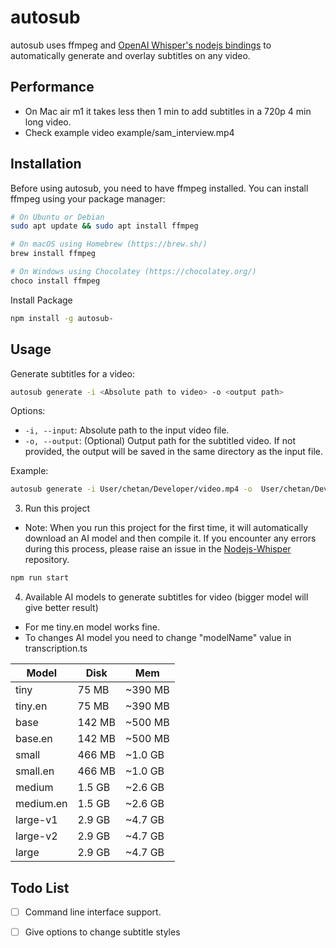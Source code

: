 # autosub

autosub uses ffmpeg and [OpenAI Whisper's nodejs bindings](https://github.com/ChetanXpro/nodejs-whisper) to automatically generate and overlay subtitles on any video.

## Performance

- On Mac air m1 it takes less then 1 min to add subtitles in a 720p 4 min long video.
- Check example video example/sam_interview.mp4

## Installation

Before using autosub, you need to have ffmpeg installed. You can install ffmpeg using your package manager:

```bash
# On Ubuntu or Debian
sudo apt update && sudo apt install ffmpeg

# On macOS using Homebrew (https://brew.sh/)
brew install ffmpeg

# On Windows using Chocolatey (https://chocolatey.org/)
choco install ffmpeg
```

Install Package

```bash
npm install -g autosub-
```

## Usage

Generate subtitles for a video:

```bash
autosub generate -i <Absolute path to video> -o <output path>
```

Options:

- `-i, --input`: Absolute path to the input video file.
- `-o, --output`: (Optional) Output path for the subtitled video. If not provided, the output will be saved in the same directory as the input file.

Example:

```bash
autosub generate -i User/chetan/Developer/video.mp4 -o  User/chetan/Developer/output.mp4
```

3. Run this project

- Note: When you run this project for the first time, it will automatically download an AI model and then compile it. If you encounter any errors during this process,
please raise an issue in the [Nodejs-Whisper](https://github.com/ChetanXpro/nodejs-whisper) repository.


```bash
npm run start
```


4. Available AI models to generate subtitles for video (bigger model will give better result)
- For me tiny.en model works fine.
- To changes AI model you need to change "modelName" value in transcription.ts

| Model    | Disk    | Mem        |
|----------|---------|------------|
| tiny     | 75 MB   | ~390 MB    |
| tiny.en  | 75 MB   | ~390 MB    |
| base     | 142 MB  | ~500 MB    | 
| base.en  | 142 MB  | ~500 MB    | 
| small    | 466 MB  | ~1.0 GB    |
| small.en | 466 MB  | ~1.0 GB    |
| medium   | 1.5 GB  | ~2.6 GB    |
| medium.en| 1.5 GB  | ~2.6 GB    |
| large-v1 | 2.9 GB  | ~4.7 GB    | 
| large-v2 | 2.9 GB  | ~4.7 GB    |
| large    | 2.9 GB  | ~4.7 GB    | 






## Todo List

- [ ]  Command line interface support.
- [ ]  Give options to change subtitle styles

